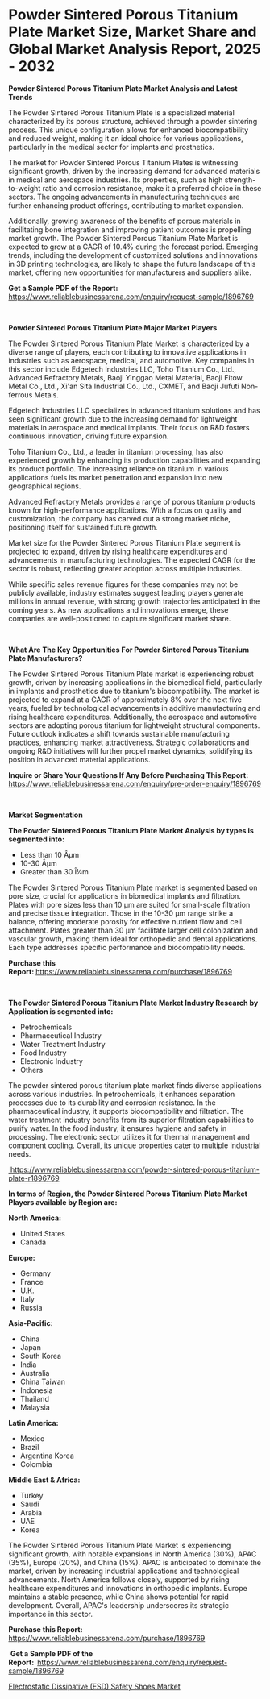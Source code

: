 <p><h1>Powder Sintered Porous Titanium Plate Market Size, Market Share and Global Market Analysis Report, 2025 - 2032</h1></p><p><strong>Powder Sintered Porous Titanium Plate Market Analysis and Latest Trends</strong></p>
<p><p>The Powder Sintered Porous Titanium Plate is a specialized material characterized by its porous structure, achieved through a powder sintering process. This unique configuration allows for enhanced biocompatibility and reduced weight, making it an ideal choice for various applications, particularly in the medical sector for implants and prosthetics. </p><p>The market for Powder Sintered Porous Titanium Plates is witnessing significant growth, driven by the increasing demand for advanced materials in medical and aerospace industries. Its properties, such as high strength-to-weight ratio and corrosion resistance, make it a preferred choice in these sectors. The ongoing advancements in manufacturing techniques are further enhancing product offerings, contributing to market expansion.</p><p>Additionally, growing awareness of the benefits of porous materials in facilitating bone integration and improving patient outcomes is propelling market growth. The Powder Sintered Porous Titanium Plate Market is expected to grow at a CAGR of 10.4% during the forecast period. Emerging trends, including the development of customized solutions and innovations in 3D printing technologies, are likely to shape the future landscape of this market, offering new opportunities for manufacturers and suppliers alike.</p></p>
<p><strong>Get a Sample PDF of the Report:&nbsp;</strong> <a href="https://www.reliablebusinessarena.com/enquiry/request-sample/1896769?utm_campaign=3014&utm_medium=2&utm_source=Github&utm_content=ia&utm_term=06042025&utm_id=powder-sintered-porous-titanium-plate">https://www.reliablebusinessarena.com/enquiry/request-sample/1896769</a></p>
<p>&nbsp;</p>
<p><strong>Powder Sintered Porous Titanium Plate Major Market Players</strong></p>
<p><p>The Powder Sintered Porous Titanium Plate Market is characterized by a diverse range of players, each contributing to innovative applications in industries such as aerospace, medical, and automotive. Key companies in this sector include Edgetech Industries LLC, Toho Titanium Co., Ltd., Advanced Refractory Metals, Baoji Yinggao Metal Material, Baoji Fitow Metal Co., Ltd., Xi'an Sita Industrial Co., Ltd., CXMET, and Baoji Jufuti Non-ferrous Metals.</p><p>Edgetech Industries LLC specializes in advanced titanium solutions and has seen significant growth due to the increasing demand for lightweight materials in aerospace and medical implants. Their focus on R&D fosters continuous innovation, driving future expansion.</p><p>Toho Titanium Co., Ltd., a leader in titanium processing, has also experienced growth by enhancing its production capabilities and expanding its product portfolio. The increasing reliance on titanium in various applications fuels its market penetration and expansion into new geographical regions.</p><p>Advanced Refractory Metals provides a range of porous titanium products known for high-performance applications. With a focus on quality and customization, the company has carved out a strong market niche, positioning itself for sustained future growth.</p><p>Market size for the Powder Sintered Porous Titanium Plate segment is projected to expand, driven by rising healthcare expenditures and advancements in manufacturing technologies. The expected CAGR for the sector is robust, reflecting greater adoption across multiple industries.</p><p>While specific sales revenue figures for these companies may not be publicly available, industry estimates suggest leading players generate millions in annual revenue, with strong growth trajectories anticipated in the coming years. As new applications and innovations emerge, these companies are well-positioned to capture significant market share.</p></p>
<p>&nbsp;</p>
<p><strong>What Are The Key Opportunities For Powder Sintered Porous Titanium Plate Manufacturers?</strong></p>
<p><p>The Powder Sintered Porous Titanium Plate market is experiencing robust growth, driven by increasing applications in the biomedical field, particularly in implants and prosthetics due to titanium's biocompatibility. The market is projected to expand at a CAGR of approximately 8% over the next five years, fueled by technological advancements in additive manufacturing and rising healthcare expenditures. Additionally, the aerospace and automotive sectors are adopting porous titanium for lightweight structural components. Future outlook indicates a shift towards sustainable manufacturing practices, enhancing market attractiveness. Strategic collaborations and ongoing R&D initiatives will further propel market dynamics, solidifying its position in advanced material applications.</p></p>
<p><strong>Inquire or Share Your Questions If Any Before Purchasing This Report:</strong> <a href="https://www.reliablebusinessarena.com/enquiry/pre-order-enquiry/1896769?utm_campaign=3014&utm_medium=2&utm_source=Github&utm_content=ia&utm_term=06042025&utm_id=powder-sintered-porous-titanium-plate">https://www.reliablebusinessarena.com/enquiry/pre-order-enquiry/1896769</a></p>
<p>&nbsp;</p>
<p><strong>Market Segmentation</strong></p>
<p><strong>The Powder Sintered Porous Titanium Plate Market Analysis by types is segmented into:</strong></p>
<p><ul><li>Less than 10 Âµm</li><li>10-30 Âµm</li><li>Greater than 30 Î¼m</li></ul></p>
<p><p>The Powder Sintered Porous Titanium Plate market is segmented based on pore size, crucial for applications in biomedical implants and filtration. Plates with pore sizes less than 10 µm are suited for small-scale filtration and precise tissue integration. Those in the 10-30 µm range strike a balance, offering moderate porosity for effective nutrient flow and cell attachment. Plates greater than 30 µm facilitate larger cell colonization and vascular growth, making them ideal for orthopedic and dental applications. Each type addresses specific performance and biocompatibility needs.</p></p>
<p><strong>Purchase this Report:&nbsp;</strong><a href="https://www.reliablebusinessarena.com/purchase/1896769?utm_campaign=3014&utm_medium=2&utm_source=Github&utm_content=ia&utm_term=06042025&utm_id=powder-sintered-porous-titanium-plate">https://www.reliablebusinessarena.com/purchase/1896769</a></p>
<p>&nbsp;</p>
<p><strong>The Powder Sintered Porous Titanium Plate Market Industry Research by Application is segmented into:</strong></p>
<p><ul><li>Petrochemicals</li><li>Pharmaceutical Industry</li><li>Water Treatment Industry</li><li>Food Industry</li><li>Electronic Industry</li><li>Others</li></ul></p>
<p><p>The powder sintered porous titanium plate market finds diverse applications across various industries. In petrochemicals, it enhances separation processes due to its durability and corrosion resistance. In the pharmaceutical industry, it supports biocompatibility and filtration. The water treatment industry benefits from its superior filtration capabilities to purify water. In the food industry, it ensures hygiene and safety in processing. The electronic sector utilizes it for thermal management and component cooling. Overall, its unique properties cater to multiple industrial needs.</p></p>
<p><a href="https://www.reliablebusinessarena.com/powder-sintered-porous-titanium-plate-r1896769?utm_campaign=3014&utm_medium=2&utm_source=Github&utm_content=ia&utm_term=06042025&utm_id=powder-sintered-porous-titanium-plate">&nbsp;https://www.reliablebusinessarena.com/powder-sintered-porous-titanium-plate-r1896769</a></p>
<p><strong>In terms of Region, the Powder Sintered Porous Titanium Plate Market Players available by Region are:</strong></p>
<p>
    <p> <strong> North America: </strong>
        <ul>
            <li>United States</li>
            <li>Canada</li>
        </ul>
        </p> 
    <p> <strong> Europe: </strong>
        <ul>
            <li>Germany</li>
            <li>France</li>
            <li>U.K.</li>
            <li>Italy</li>
            <li>Russia</li>
        </ul>
        </p> 
    <p> <strong> Asia-Pacific: </strong>
        <ul>
            <li>China</li>
            <li>Japan</li>
            <li>South Korea</li>
            <li>India</li>
            <li>Australia</li>
            <li>China Taiwan</li>
            <li>Indonesia</li>
            <li>Thailand</li>
            <li>Malaysia</li>
        </ul>
        </p> 
    <p> <strong> Latin America: </strong>
        <ul>
            <li>Mexico</li>
            <li>Brazil</li>
            <li>Argentina Korea</li>
            <li>Colombia</li>
        </ul>
        </p> 
    <p> <strong> Middle East & Africa: </strong>
        <ul>
            <li>Turkey</li>
            <li>Saudi</li>
            <li>Arabia</li>
            <li>UAE</li>
            <li>Korea</li>
        </ul>
    </p>
    </p>
<p><p>The Powder Sintered Porous Titanium Plate Market is experiencing significant growth, with notable expansions in North America (30%), APAC (35%), Europe (20%), and China (15%). APAC is anticipated to dominate the market, driven by increasing industrial applications and technological advancements. North America follows closely, supported by rising healthcare expenditures and innovations in orthopedic implants. Europe maintains a stable presence, while China shows potential for rapid development. Overall, APAC's leadership underscores its strategic importance in this sector.</p></p>
<p><strong>Purchase this Report: </strong><a href="https://www.reliablebusinessarena.com/purchase/1896769?utm_campaign=3014&utm_medium=2&utm_source=Github&utm_content=ia&utm_term=06042025&utm_id=powder-sintered-porous-titanium-plate">https://www.reliablebusinessarena.com/purchase/1896769</a></p>
<p>&nbsp;<strong>Get a Sample PDF of the Report:&nbsp;&nbsp;</strong><a href="https://www.reliablebusinessarena.com/enquiry/request-sample/1896769?utm_campaign=3014&utm_medium=2&utm_source=Github&utm_content=ia&utm_term=06042025&utm_id=powder-sintered-porous-titanium-plate">https://www.reliablebusinessarena.com/enquiry/request-sample/1896769</a></p>
<p><strong></strong></p>
<p><p><a href="https://github.com/ternainglin/Market-Research-Report-List-1/blob/main/electrostatic-dissipative-esd-safety-shoes-market.md?utm_campaign=3014&utm_medium=2&utm_source=Github&utm_content=ia&utm_term=06042025&utm_id=powder-sintered-porous-titanium-plate">Electrostatic Dissipative (ESD) Safety Shoes Market</a></p></p>